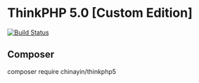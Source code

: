 ThinkPHP 5.0 [Custom Edition]
===============

[![Build Status](https://travis-ci.org/chinayin/thinkphp5.svg?branch=5.0)](https://travis-ci.org/chinayin/thinkphp5)

## Composer
composer require chinayin/thinkphp5